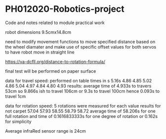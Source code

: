 # PH012020-Robotics-project
Code and notes related to module practical work

robot dimensions 9.5cmx14.8cm

need to modify movement functions to move specified distance based on the wheel diamater and make use of specific offset values for both servos to have robot move in straight line 

https://va-dcfll.org/distance-to-rotation-formula/

final test will be performed on paper surface


data for travel speed:
performed on table
times in s
5.16s
4.86
4.85
5.02
4.86
5.04
4.97
4.84
4.80
4.93
results:
average time of 4.933s to travers 53cm so 9.866s ish to travel 106cm or 9.3s to travel 100cm hence 0.093s to travel 1cm 

data for rotation speed:
5 rotations were measured for each value
results for not carpet
57.04
57.93
58.55
58.79
58.72
average time of 58.206s for one full rotation and time of 0.1616833333s for one degree of rotation or 0.162s for simplicity

Average infraRed sensor range is 24cm

